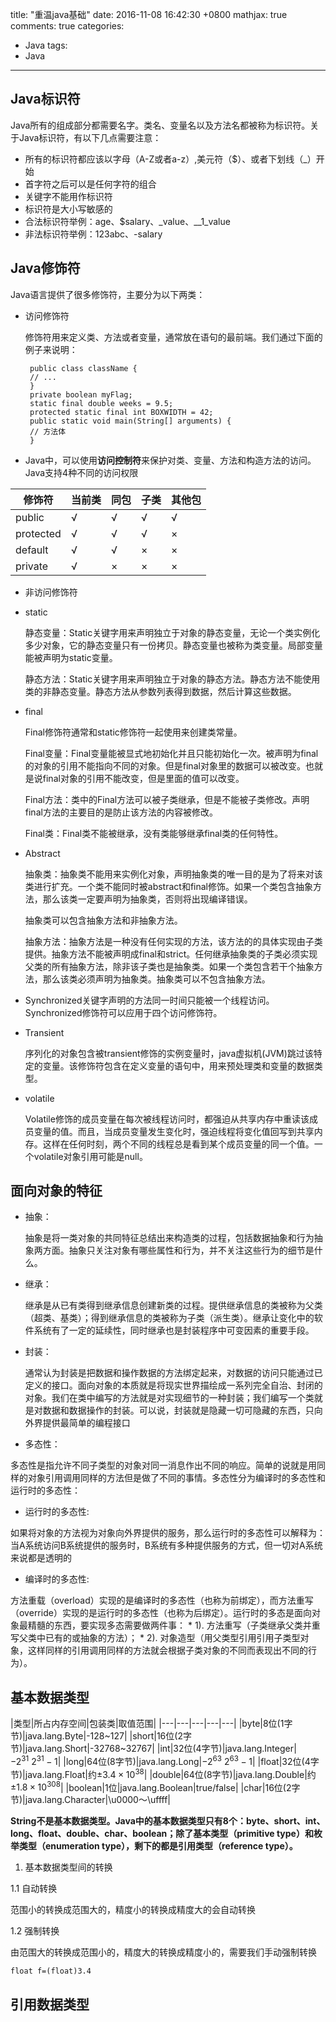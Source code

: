 title:  "重温java基础"
date:   2016-11-08 16:42:30 +0800
mathjax: true
comments: true
categories:
- Java
tags:
- Java
---

<!-- more -->

## Java标识符
Java所有的组成部分都需要名字。类名、变量名以及方法名都被称为标识符。关于Java标识符，有以下几点需要注意：
* 所有的标识符都应该以字母（A-Z或者a-z）,美元符（$）、或者下划线（_）开始
* 首字符之后可以是任何字符的组合
* 关键字不能用作标识符
* 标识符是大小写敏感的
* 合法标识符举例：age、$salary、_value、__1_value
* 非法标识符举例：123abc、-salary

## Java修饰符
Java语言提供了很多修饰符，主要分为以下两类：
 * 访问修饰符

   修饰符用来定义类、方法或者变量，通常放在语句的最前端。我们通过下面的例子来说明：
   ```
    public class className {
    // ...
    }
    private boolean myFlag;
    static final double weeks = 9.5;
    protected static final int BOXWIDTH = 42;
    public static void main(String[] arguments) {
    // 方法体
    }
   ```
* Java中，可以使用**访问控制符**来保护对类、变量、方法和构造方法的访问。Java支持4种不同的访问权限

|修饰符|当前类|同包|子类|其他包|
|---|---|---|---|---|
|public|√|√|√|√|
|protected|√|√|√|×|
|default|√|√|×|×|
|private|√|×|×|×|

 * 非访问修饰符
  * static

    静态变量：Static关键字用来声明独立于对象的静态变量，无论一个类实例化多少对象，它的静态变量只有一份拷贝。静态变量也被称为类变量。局部变量能被声明为static变量。

    静态方法：Static关键字用来声明独立于对象的静态方法。静态方法不能使用类的非静态变量。静态方法从参数列表得到数据，然后计算这些数据。

  * final

    Final修饰符通常和static修饰符一起使用来创建类常量。

    Final变量：Final变量能被显式地初始化并且只能初始化一次。被声明为final的对象的引用不能指向不同的对象。但是final对象里的数据可以被改变。也就是说final对象的引用不能改变，但是里面的值可以改变。

    Final方法：类中的Final方法可以被子类继承，但是不能被子类修改。声明final方法的主要目的是防止该方法的内容被修改。

    Final类：Final类不能被继承，没有类能够继承final类的任何特性。

  * Abstract

    抽象类：抽象类不能用来实例化对象，声明抽象类的唯一目的是为了将来对该类进行扩充。一个类不能同时被abstract和final修饰。如果一个类包含抽象方法，那么该类一定要声明为抽象类，否则将出现编译错误。

    抽象类可以包含抽象方法和非抽象方法。

    抽象方法：抽象方法是一种没有任何实现的方法，该方法的的具体实现由子类提供。抽象方法不能被声明成final和strict。任何继承抽象类的子类必须实现父类的所有抽象方法，除非该子类也是抽象类。如果一个类包含若干个抽象方法，那么该类必须声明为抽象类。抽象类可以不包含抽象方法。

  * Synchronized关键字声明的方法同一时间只能被一个线程访问。Synchronized修饰符可以应用于四个访问修饰符。

  * Transient

    序列化的对象包含被transient修饰的实例变量时，java虚拟机(JVM)跳过该特定的变量。该修饰符包含在定义变量的语句中，用来预处理类和变量的数据类型。

  * volatile

    Volatile修饰的成员变量在每次被线程访问时，都强迫从共享内存中重读该成员变量的值。而且，当成员变量发生变化时，强迫线程将变化值回写到共享内存。这样在任何时刻，两个不同的线程总是看到某个成员变量的同一个值。一个volatile对象引用可能是null。


## 面向对象的特征

* 抽象：

  抽象是将一类对象的共同特征总结出来构造类的过程，包括数据抽象和行为抽象两方面。抽象只关注对象有哪些属性和行为，并不关注这些行为的细节是什么。

* 继承：

  继承是从已有类得到继承信息创建新类的过程。提供继承信息的类被称为父类（超类、基类）；得到继承信息的类被称为子类（派生类）。继承让变化中的软件系统有了一定的延续性，同时继承也是封装程序中可变因素的重要手段。

* 封装：

  通常认为封装是把数据和操作数据的方法绑定起来，对数据的访问只能通过已定义的接口。面向对象的本质就是将现实世界描绘成一系列完全自治、封闭的对象。我们在类中编写的方法就是对实现细节的一种封装；我们编写一个类就是对数据和数据操作的封装。可以说，封装就是隐藏一切可隐藏的东西，只向外界提供最简单的编程接口

* 多态性：

 多态性是指允许不同子类型的对象对同一消息作出不同的响应。简单的说就是用同样的对象引用调用同样的方法但是做了不同的事情。多态性分为编译时的多态性和运行时的多态性：
  * 运行时的多态性:

   如果将对象的方法视为对象向外界提供的服务，那么运行时的多态性可以解释为：当A系统访问B系统提供的服务时，B系统有多种提供服务的方式，但一切对A系统来说都是透明的
  * 编译时的多态性:

   方法重载（overload）实现的是编译时的多态性（也称为前绑定），而方法重写（override）实现的是运行时的多态性（也称为后绑定）。运行时的多态是面向对象最精髓的东西，要实现多态需要做两件事：
    * 1). 方法重写（子类继承父类并重写父类中已有的或抽象的方法）；
    * 2). 对象造型（用父类型引用引用子类型对象，这样同样的引用调用同样的方法就会根据子类对象的不同而表现出不同的行为）。

## 基本数据类型

|类型|所占内存空间|包装类|取值范围|
|---|---|---|---|---|
|byte|8位(1字节)|java.lang.Byte|-128~127|
|short|16位(2字节)|java.lang.Short|-32768~32767|
|int|32位(4字节)|java.lang.Integer|$-2^{31}~2^{31}-1$|
|long|64位(8字节)|java.lang.Long|$-2^{63}~2^{63}-1$|
|float|32位(4字节)|java.lang.Float|约$\pm3.4 \times 10^{38}$|
|double|64位(8字节)|java.lang.Double|约$\pm1.8 \times 10^{308}$|
|boolean|1位|java.lang.Boolean|true/false|
|char|16位(2字节)|java.lang.Character|\u0000～\uffff|

**String不是基本数据类型。Java中的基本数据类型只有8个：byte、short、int、long、float、double、char、boolean；除了基本类型（primitive type）和枚举类型（enumeration type），剩下的都是引用类型（reference type）。**

1. 基本数据类型间的转换

 1.1 自动转换

   范围小的转换成范围大的，精度小的转换成精度大的会自动转换

 1.2 强制转换

   由范围大的转换成范围小的，精度大的转换成精度小的，需要我们手动强制转换
   ```
   float f=(float)3.4
   ```

## 引用数据类型
